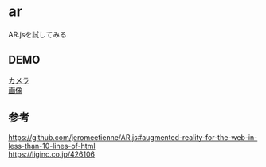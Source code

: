 # ar
AR.jsを試してみる

## DEMO
[カメラ](https://yuki-sakaguchi.github.io/ar/index.html)  
[画像](https://yuki-sakaguchi.github.io/ar/image.html)

## 参考
https://github.com/jeromeetienne/AR.js#augmented-reality-for-the-web-in-less-than-10-lines-of-html   
https://liginc.co.jp/426106  
